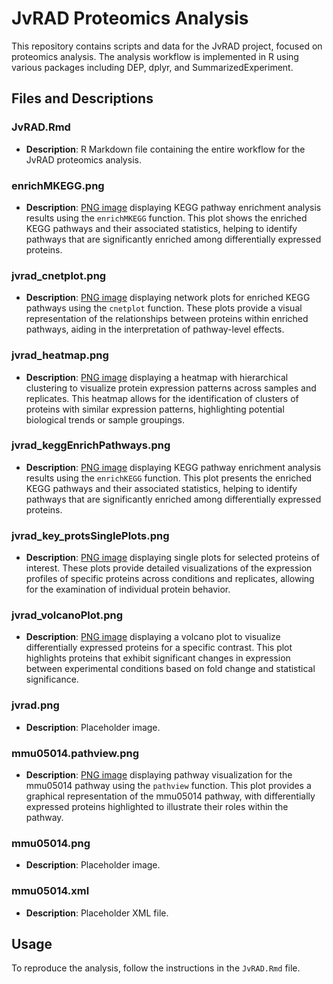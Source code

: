 # JvRAD Proteomics Analysis

This repository contains scripts and data for the JvRAD project, focused on proteomics analysis. The analysis workflow is implemented in R using various packages including DEP, dplyr, and SummarizedExperiment.

## Files and Descriptions

### JvRAD.Rmd
- **Description**: R Markdown file containing the entire workflow for the JvRAD proteomics analysis.

### enrichMKEGG.png
- **Description**: [PNG image](enrichMKEGG.png) displaying KEGG pathway enrichment analysis results using the `enrichMKEGG` function. This plot shows the enriched KEGG pathways and their associated statistics, helping to identify pathways that are significantly enriched among differentially expressed proteins.

### jvrad_cnetplot.png
- **Description**: [PNG image](jvrad_cnetplot.png) displaying network plots for enriched KEGG pathways using the `cnetplot` function. These plots provide a visual representation of the relationships between proteins within enriched pathways, aiding in the interpretation of pathway-level effects.

### jvrad_heatmap.png
- **Description**: [PNG image](jvrad_heatmap.png) displaying a heatmap with hierarchical clustering to visualize protein expression patterns across samples and replicates. This heatmap allows for the identification of clusters of proteins with similar expression patterns, highlighting potential biological trends or sample groupings.

### jvrad_keggEnrichPathways.png
- **Description**: [PNG image](jvrad_keggEnrichPathways.png) displaying KEGG pathway enrichment analysis results using the `enrichKEGG` function. This plot presents the enriched KEGG pathways and their associated statistics, helping to identify pathways that are significantly enriched among differentially expressed proteins.

### jvrad_key_protsSinglePlots.png
- **Description**: [PNG image](jvrad_key_protsSinglePlots.png) displaying single plots for selected proteins of interest. These plots provide detailed visualizations of the expression profiles of specific proteins across conditions and replicates, allowing for the examination of individual protein behavior.

### jvrad_volcanoPlot.png
- **Description**: [PNG image](jvrad_volcanoPlot.png) displaying a volcano plot to visualize differentially expressed proteins for a specific contrast. This plot highlights proteins that exhibit significant changes in expression between experimental conditions based on fold change and statistical significance.

### jvrad.png
- **Description**: Placeholder image.

### mmu05014.pathview.png
- **Description**: [PNG image](mmu05014.pathview.png) displaying pathway visualization for the mmu05014 pathway using the `pathview` function. This plot provides a graphical representation of the mmu05014 pathway, with differentially expressed proteins highlighted to illustrate their roles within the pathway.

### mmu05014.png
- **Description**: Placeholder image.

### mmu05014.xml
- **Description**: Placeholder XML file.

## Usage
To reproduce the analysis, follow the instructions in the `JvRAD.Rmd` file.
